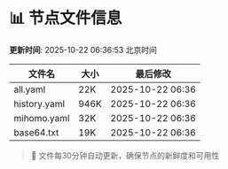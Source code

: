 # 📊 节点文件信息

**更新时间**: 2025-10-22 06:36:53 北京时间

| 文件名 | 大小 | 最后修改 |
|--------|------|----------|
| all.yaml | 22K | 2025-10-22 06:36 |
| history.yaml | 946K | 2025-10-22 06:36 |
| mihomo.yaml | 32K | 2025-10-22 06:36 |
| base64.txt | 19K | 2025-10-22 06:36 |

> 🔄 文件每30分钟自动更新，确保节点的新鲜度和可用性
